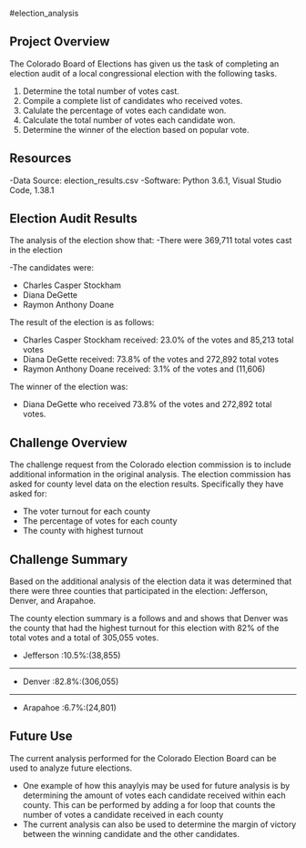 #election_analysis

## Project Overview 
The Colorado Board of Elections has given us the task of completing an election audit of a local congressional election with the following tasks.

1. Determine the total number of votes cast.
2. Compile a complete list of candidates who received votes.
3. Calulate the percentage of votes each candidate won.
4. Calculate the total number of votes each candidate won.
5. Determine the winner of the election based on popular vote.

## Resources
-Data Source: election_results.csv
-Software: Python 3.6.1, Visual Studio Code, 1.38.1

## Election Audit Results
The analysis of the election show that: 
-There were 369,711 total votes cast in the election

-The candidates were:

  - Charles Casper Stockham
  - Diana DeGette
  - Raymon Anthony Doane
  
  The result of the election is as follows:
  
  - Charles Casper Stockham received: 23.0% of the votes and 85,213 total votes
  - Diana DeGette received: 73.8% of the votes and 272,892 total votes
  - Raymon Anthony Doane received: 3.1% of the votes and (11,606)
  
The winner of the election was:
  - Diana DeGette who received 73.8% of the votes and 272,892 total votes.
  
 ## Challenge Overview
 The challenge request from the Colorado election commission is to include additional information in the original analysis. The election commission has asked for county level data on the   election results. Specifically they have asked for: 
  - The voter turnout for each county
  - The percentage of votes for each county
  - The county with highest turnout
 
 ## Challenge Summary
Based on the additional analysis of the election data it was determined that there were three counties that participated in the election: Jefferson, Denver, and Arapahoe.

The county election summary is a follows and and shows that Denver was the county that had the highest turnout for this election with 82% of the total votes and a total of 305,055 votes. 

 - Jefferson :10.5%:(38,855)
-----------------------
 - Denver :82.8%:(306,055)
-----------------------
- Arapahoe :6.7%:(24,801)

## Future Use
  The current analysis performed for the Colorado Election Board can be used to analyze future elections. 
- One example of how this anaylyis may be used for future analysis is by determining the amount of votes each candidate received within each county. This can be performed by adding a for loop that counts the number of votes a candidate received in each county  
- The current analysis can also be used to determine the margin of victory between the winning candidate and the other candidates. 

